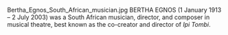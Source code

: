 Bertha_Egnos_South_African_musician.jpg BERTHA EGNOS (1 January 1913 – 2 July 2003) was a South African musician, director, and composer in musical theatre, best known as the co-creator and director of _Ipi Tombi_.
